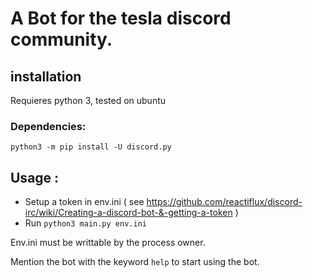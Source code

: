 # A Bot for the tesla discord community.

## installation

Requieres python 3, tested on ubuntu

### Dependencies:
`python3 -m pip install -U discord.py`

## Usage :

 * Setup a token in env.ini ( see https://github.com/reactiflux/discord-irc/wiki/Creating-a-discord-bot-&-getting-a-token )
 * Run `python3 main.py env.ini`
 
Env.ini must be writtable by the process owner.
 
 
Mention the bot with the keyword `help` to start using the bot.
